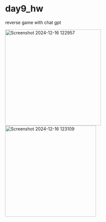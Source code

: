 # day9_hw

reverse game with chat gpt 

<img width="309" alt="Screenshot 2024-12-16 122957" src="https://github.com/user-attachments/assets/122e0d33-0500-4b68-8592-31f727754ed3" />

<img width="293" alt="Screenshot 2024-12-16 123109" src="https://github.com/user-attachments/assets/245c6384-fb47-4b4b-8cf9-67225ff541cf" />

